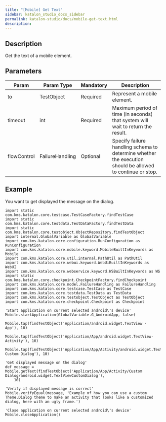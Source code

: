 ```yaml
---
title: "[Mobile] Get Text" 
sidebar: katalon_studio_docs_sidebar
permalink: katalon-studio/docs/mobile-get-text.html 
description: 
---
```

Description
-----------

Get the text of a mobile element.

Parameters
----------

| Param | Param Type | Mandatory | Description |
| --- | --- | --- | --- |
| to | TestObject | Required | Represent a mobile element. |
| timeout | int | Required | Maximum period of time (in seconds) that system will wait to return the result. |
| flowControl | FailureHandling | Optional | Specify failure handling schema to determine whether the execution should be allowed to continue or stop. |

Example 
--------

You want to get displayed the message on the dialog.

```
import static com.kms.katalon.core.testcase.TestCaseFactory.findTestCase
import static com.kms.katalon.core.testdata.TestDataFactory.findTestData
import static com.kms.katalon.core.testobject.ObjectRepository.findTestObject
import internal.GlobalVariable as GlobalVariable
import com.kms.katalon.core.configuration.RunConfiguration as RunConfiguration
import com.kms.katalon.core.mobile.keyword.MobileBuiltInKeywords as Mobile
import com.kms.katalon.core.util.internal.PathUtil as PathUtil
import com.kms.katalon.core.webui.keyword.WebUiBuiltInKeywords as WebUI
import com.kms.katalon.core.webservice.keyword.WSBuiltInKeywords as WS
import static com.kms.katalon.core.checkpoint.CheckpointFactory.findCheckpoint
import com.kms.katalon.core.model.FailureHandling as FailureHandling
import com.kms.katalon.core.testcase.TestCase as TestCase
import com.kms.katalon.core.testdata.TestData as TestData
import com.kms.katalon.core.testobject.TestObject as TestObject
import com.kms.katalon.core.checkpoint.Checkpoint as Checkpoint

'Start application on current selected android\'s device'
Mobile.startApplication(GlobalVariable.G_AndroidApp, false)

Mobile.tap(findTestObject('Application/android.widget.TextView - App'), 10)

Mobile.tap(findTestObject('Application/App/android.widget.TextView-Activity'), 10)

Mobile.tap(findTestObject('Application/App/Activity/android.widget.TextView-Custom Dialog'), 10)

'Get displayed message on the dialog'
def message = Mobile.getText(findTestObject('Application/App/Activity/Custom Dialog/android.widget.TextViewCustomDialog'), 
    10)

'Verify if displayed message is correct'
Mobile.verifyEqual(message, 'Example of how you can use a custom Theme.Dialog theme to make an activity that looks like a customized dialog, here with an ugly frame.')

'Close application on current selected android\'s device'
Mobile.closeApplication()
```